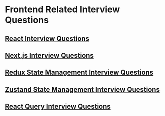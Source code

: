 # Frontend Related Interview Questions

## [React Interview Questions](react/README.md)

## [Next.js Interview Questions](nextjs/README.md)

## [Redux State Management Interview Questions](redux/README.md)

## [Zustand State Management Interview Questions](zustand/README.md)

## [React Query Interview Questions](react-query/README.md)

